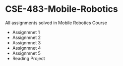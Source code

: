 # CSE-483-Mobile-Robotics
All assignments solved in Mobile Robotics Course 

* Assignmnet 1
* Assignmnet 2
* Assignmnet 3
* Assignmnet 4
* Assignmnet 5
* Reading Project 
